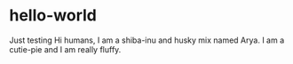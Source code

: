 # hello-world
Just testing
Hi humans, I am a shiba-inu and husky mix named Arya. I am a cutie-pie and I am really fluffy.
